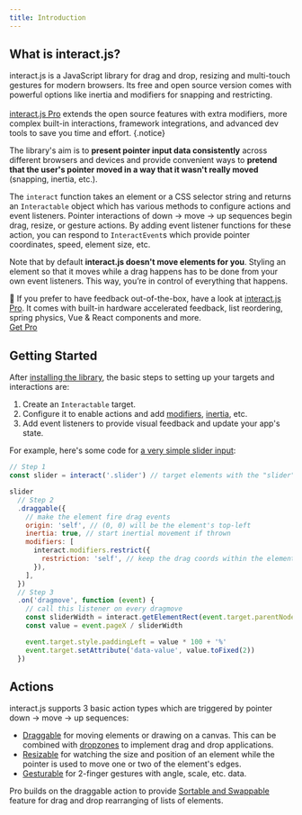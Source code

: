 ```yaml
---
title: Introduction
---
```


## What is interact.js?

interact.js is a JavaScript library for drag and drop, resizing and multi-touch
gestures for modern browsers. Its free and open source version comes with
powerful options like inertia and modifiers for snapping and restricting.
\
\
[interact.js Pro](/pro) extends the open source features with extra modifiers,
more complex built-in interactions, framework integrations, and advanced dev
tools to save you time and effort. {.notice}

The library's aim is to **present pointer input data consistently** across
different browsers and devices and provide convenient ways to **pretend that the
user's pointer moved in a way that it wasn't really moved** (snapping, inertia,
etc.).

The `interact` function takes an element or a CSS selector string and returns an
`Interactable` object which has various methods to configure actions and event
listeners. Pointer interactions of down → move → up sequences begin drag,
resize, or gesture actions. By adding event listener functions for these action,
you can respond to `InteractEvent`s which provide pointer coordinates, speed,
element size, etc.

Note that by default **interact.js doesn't move elements for you**. Styling an
element so that it moves while a drag happens has to be done from your own event
listeners. This way, you’re in control of everything that happens.

<div class="notice"> 🌟 If you prefer to have feedback out-of-the-box, have
a look at <a href="/pro">interact.js Pro</a>. It comes with built-in hardware
accelerated feedback, list reordering, spring physics, Vue & React components
and more.

<div class="has-text-centered notice-cta">
  <a href="/pro" class="button is-medium is-info has-text-white">Get Pro</a>
</div>
</div>

## Getting Started

After [installing the library](/docs/installation), the basic steps to setting
up your targets and interactions are:

1.  Create an `Interactable` target.
2.  Configure it to enable actions and add [modifiers](/docs/modifiers),
    [inertia](/docs/inertia), etc.
3.  Add event listeners to provide visual feedback and update your app's state.

For example, here's some code for [a very simple slider
input](https://codepen.io/taye/pen/GgpxNq):

<LiveDemo :demoHtml="import('@/demos/slider.html?raw')" :removeNext="1" hide-demo-only/>

```js
// Step 1
const slider = interact('.slider') // target elements with the "slider" class

slider
  // Step 2
  .draggable({
    // make the element fire drag events
    origin: 'self', // (0, 0) will be the element's top-left
    inertia: true, // start inertial movement if thrown
    modifiers: [
      interact.modifiers.restrict({
        restriction: 'self', // keep the drag coords within the element
      }),
    ],
  })
  // Step 3
  .on('dragmove', function (event) {
    // call this listener on every dragmove
    const sliderWidth = interact.getElementRect(event.target.parentNode).width
    const value = event.pageX / sliderWidth

    event.target.style.paddingLeft = value * 100 + '%'
    event.target.setAttribute('data-value', value.toFixed(2))
  })
```

## Actions

interact.js supports 3 basic action types which are triggered by pointer down →
move → up sequences:

- [Draggable](/docs/draggable) for moving elements or drawing on a canvas.
  This can be combined with [dropzones](/docs/dropzone) to implement drag and
  drop applications.
- [Resizable](/docs/resizable) for watching the size and position of an
  element while the pointer is used to move one or two of the element's edges.
- [Gesturable](/docs/gesturable) for 2-finger gestures with angle, scale, etc.
  data.

Pro builds on the draggable action to provide [Sortable and
Swappable](/docs/sortable) feature for drag and drop rearranging of lists of
elements.
